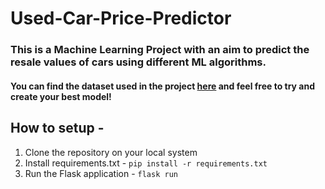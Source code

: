 # Used-Car-Price-Predictor

### This is a Machine Learning Project with an aim to predict the resale values of cars using different ML algorithms.

#### You can find the dataset used in the project [here](https://drive.google.com/drive/folders/1pAg6WTzxVBridKjFRV2TmQoQzUPj9zhg?usp=sharing) and feel free to try and create your best model!

## How to setup -
1. Clone the repository on your local system
2. Install requirements.txt - `pip install -r requirements.txt`
3. Run the Flask application - `flask run`

